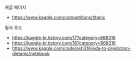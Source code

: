 캐글 페이지
- https://www.kaggle.com/competitions/titanic

필사 주소
- https://kaggle-kr.tistory.com/17?category=868316
- https://kaggle-kr.tistory.com/18?category=868316
- https://www.kaggle.com/code/ash316/eda-to-prediction-dietanic/notebook

